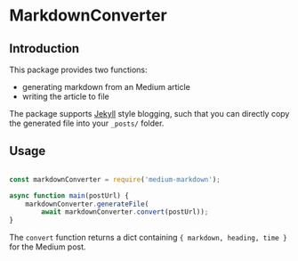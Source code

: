 # MarkdownConverter

## Introduction
This package provides two functions: 
* generating markdown from an Medium article
* writing the article to file

The package supports [Jekyll](https://github.com/jekyll) style blogging, 
such that you can directly copy the generated file into your `_posts/` folder. 

## Usage
```javascript

const markdownConverter = require('medium-markdown');

async function main(postUrl) {
    markdownConverter.generateFile(
        await markdownConverter.convert(postUrl));
}

```

The `convert` function returns a dict containing `{ markdown, heading, time }`
for the Medium post.